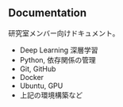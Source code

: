 ## Documentation

研究室メンバー向けドキュメント。

- Deep Learning 深層学習
- Python, 依存関係の管理
- Git, GitHub
- Docker
- Ubuntu, GPU
- 上記の環境構築など
